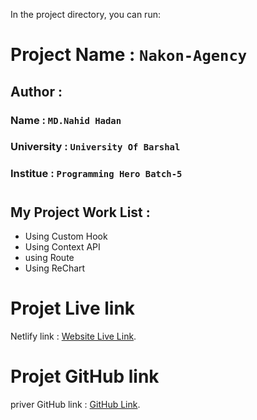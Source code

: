 In the project directory, you can run:

# Project Name : `Nakon-Agency`

## Author :
### Name : `MD.Nahid Hadan`
### University : `University Of Barshal`
### Institue : `Programming Hero Batch-5`
#

## My Project Work List :
* Using Custom Hook
* Using Context API
* using Route
* Using ReChart
             



# Projet Live link

Netlify link : [Website Live Link](https://nakon-agency.netlify.app/).

# Projet GitHub link

priver GitHub link : [GitHub Link](https://github.com/programming-hero-web-course-4/product-analysis-website-nahidplanet).
